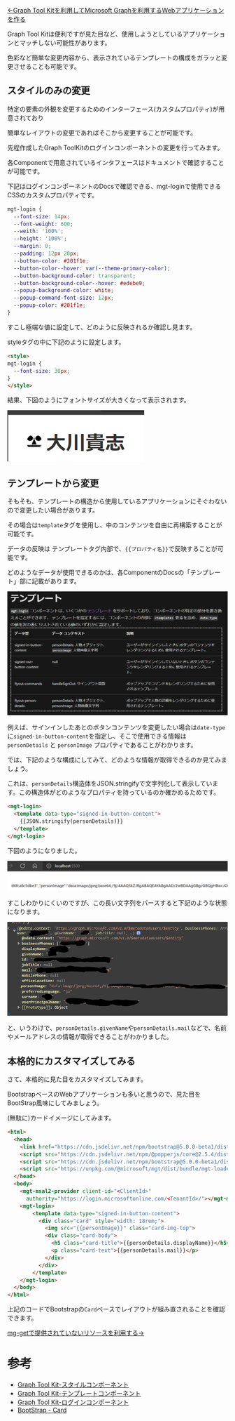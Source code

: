 [←Graph Tool Kitを利用してMicrosoft Graphを利用するWebアプリケーションを作る](./3-using-toolkit.md)

Graph Tool Kitは便利ですが見た目など、使用しようとしているアプリケーションとマッチしない可能性があります。

色彩など簡単な変更内容から、表示されているテンプレートの構成をガラッと変更させることも可能です。

## スタイルのみの変更

特定の要素の外観を変更するためのインターフェース(カスタムプロパティ)が用意されており

簡単なレイアウトの変更であればそこから変更することが可能です。

先程作成したGraph ToolKitのログインコンポーネントの変更を行ってみます。

各Componentで用意されているインタフェースはドキュメントで確認することが可能です。

下記はログインコンポーネントのDocsで確認できる、mgt-loginで使用できるCSSのカスタムプロパティです。

``` css
mgt-login {
  --font-size: 14px;
  --font-weight: 600;
  --weith: '100%';
  --height: '100%';
  --margin: 0;
  --padding: 12px 20px;
  --button-color: #201f1e;
  --button-color--hover: var(--theme-primary-color);
  --button-background-color: transparent;
  --button-background-color--hover: #edebe9;
  --popup-background-color: white;
  --popup-command-font-size: 12px;
  --popup-color: #201f1e;
}
```

すこし極端な値に設定して、どのように反映されるか確認し見ます。

styleタグの中に下記のように設定します。

``` html
<style>
mgt-login {
  --font-size: 30px;
}
</style>
```

結果、下図のようにフォントサイズが大きくなって表示されます。

![結果](./.attachments/4/2021-11-10-23-30-06.png)

## テンプレートから変更

そもそも、テンプレートの構造から使用しているアプリケーションにそぐわないので変更したい場合があります。

その場合は`template`タグを使用し、中のコンテンツを自由に再構築することが可能です。

データの反映は テンプレートタグ内部で、`{{プロパティ名}}`で反映することが可能です。

どのようなデータが使用できるのかは、各ComponentのDocsの「テンプレート」部に記載があります。

![ドキュメントより](./.attachments/4/2021-11-10-23-47-43.png)

例えば、サインインしたあとのボタンコンテンツを変更したい場合は`date-type`に`signed-in-button-content`を指定し、そこで使用できる情報は `personDetails` と `personImage` プロパティであることがわかります。

では、下記のような構成にしてみて、どのような情報が取得できるのか見てみましょう。

これは、`personDetails`構造体をJSON.stringifyで文字列化して表示しています。この構造体がどのようなプロパティを持っているのか確かめるためです。

``` html
<mgt-login>
  <template data-type="signed-in-button-content">
    {{JSON.stringify(personDetails)}}
  </template>
</mgt-login>
```

下図のようになりました。

![結果](./.attachments/4/2021-11-10-23-52-08.png)

すこしわかりにくいのですが、この長い文字列をパースすると下記のような状態になります。

![パース](./.attachments/4/2021-11-10-23-56-33.png)

と、いうわけで、`personDetails.givenName`や`personDetails.mail`などで、名前やメールアドレスの情報が取得できることがわかりました。

## 本格的にカスタマイズしてみる

さて、本格的に見た目をカスタマイズしてみます。

BootstrapベースのWebアプリケーションも多いと思うので、見た目をBootStrap風味にしてみましょう。

(無駄に)カードイメージにしてみます。

``` html
<html>
  <head>
    <link href="https://cdn.jsdelivr.net/npm/bootstrap@5.0.0-beta1/dist/css/bootstrap.min.css" rel="stylesheet" integrity="sha384-giJF6kkoqNQ00vy+HMDP7azOuL0xtbfIcaT9wjKHr8RbDVddVHyTfAAsrekwKmP1" crossorigin="anonymous">
    <script src="https://cdn.jsdelivr.net/npm/@popperjs/core@2.5.4/dist/umd/popper.min.js" integrity="sha384-q2kxQ16AaE6UbzuKqyBE9/u/KzioAlnx2maXQHiDX9d4/zp8Ok3f+M7DPm+Ib6IU" crossorigin="anonymous"></script>
    <script src="https://cdn.jsdelivr.net/npm/bootstrap@5.0.0-beta1/dist/js/bootstrap.min.js" integrity="sha384-pQQkAEnwaBkjpqZ8RU1fF1AKtTcHJwFl3pblpTlHXybJjHpMYo79HY3hIi4NKxyj" crossorigin="anonymous"></script>
    <script src="https://unpkg.com/@microsoft/mgt/dist/bundle/mgt-loader.js"></script>
  </head>
  <body>
    <mgt-msal2-provider client-id="<ClientId>"
      authority="https://login.microsoftonline.com/<TenantId>/"></mgt-msal2-provider>
    <mgt-login>
        <template data-type="signed-in-button-content">
          <div class="card" style="width: 18rem;">
            <img src="{{personImage}}" class="card-img-top">
            <div class="card-body">
              <h5 class="card-title">{{personDetails.displayName}}</h5>
              <p class="card-text">{{personDetails.mail}}</p>
            </div>
          </div>
        </template>
    </mgt-login>
  </body>
</html>
```

上記のコードでBootstrapの`Card`ベースでレイアウトが組み直されることを確認できます。

[mg-getで提供されていないリソースを利用する→](./5-use-mgt-get.md)

# 参考

* [Graph Tool Kit-スタイルコンポーネント](https://docs.microsoft.com/ja-jp/graph/toolkit/customize-components/style?view=graph-rest-1.0)
* [Graph Tool Kit-テンプレートコンポーネント](https://docs.microsoft.com/ja-jp/graph/toolkit/customize-components/templates?view=graph-rest-1.0)
* [Graph Tool Kit-ログインコンポーネント](https://docs.microsoft.com/ja-jp/graph/toolkit/components/login?context=graph%2Fapi%2F1.0&view=graph-rest-1.0)
* [BootStrap - Card](https://getbootstrap.jp/docs/5.0/components/card/)